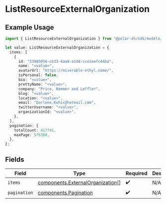 # ListResourceExternalOrganization

## Example Usage

```typescript
import { ListResourceExternalOrganization } from "@polar-sh/sdk/models/components";

let value: ListResourceExternalOrganization = {
  items: [
    {
      id: "23985056-cb33-4aa8-a140-cce1eefc44ba",
      name: "<value>",
      avatarUrl: "https://miserable-ethyl.name/",
      isPersonal: false,
      bio: "<value>",
      prettyName: "<value>",
      company: "Price, Kemmer and Leffler",
      blog: "<value>",
      location: "<value>",
      email: "Darlene.Kuhic@hotmail.com",
      twitterUsername: "<value>",
      organizationId: "<value>",
    },
  ],
  pagination: {
    totalCount: 417741,
    maxPage: 576380,
  },
};
```

## Fields

| Field                                                                                | Type                                                                                 | Required                                                                             | Description                                                                          |
| ------------------------------------------------------------------------------------ | ------------------------------------------------------------------------------------ | ------------------------------------------------------------------------------------ | ------------------------------------------------------------------------------------ |
| `items`                                                                              | [components.ExternalOrganization](../../models/components/externalorganization.md)[] | :heavy_check_mark:                                                                   | N/A                                                                                  |
| `pagination`                                                                         | [components.Pagination](../../models/components/pagination.md)                       | :heavy_check_mark:                                                                   | N/A                                                                                  |